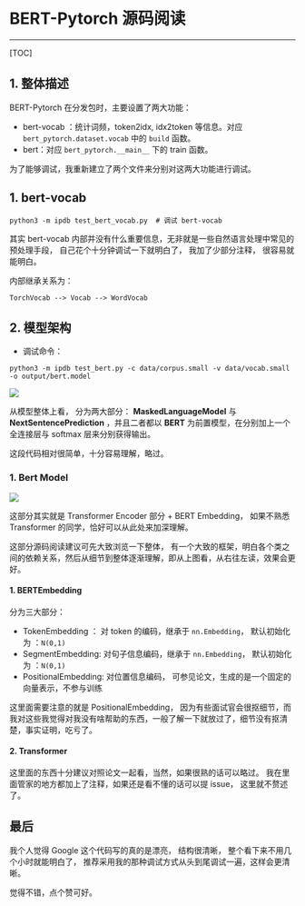 # BERT-Pytorch 源码阅读

---

[TOC]

## 1.  整体描述

BERT-Pytorch 在分发包时，主要设置了两大功能：

- bert-vocab ：统计词频，token2idx, idx2token 等信息。对应 `bert_pytorch.dataset.vocab` 中的 `build` 函数。
- bert：对应 `bert_pytorch.__main__` 下的 train 函数。

为了能够调试，我重新建立了两个文件来分别对这两大功能进行调试。

## 1. bert-vocab

```
python3 -m ipdb test_bert_vocab.py  # 调试 bert-vocab
```

其实 bert-vocab 内部并没有什么重要信息，无非就是一些自然语言处理中常见的预处理手段， 自己花个十分钟调试一下就明白了， 我加了少部分注释， 很容易就能明白。

内部继承关系为： 

```
TorchVocab --> Vocab --> WordVocab
```

## 2. 模型架构

- 调试命令：

```
python3 -m ipdb test_bert.py -c data/corpus.small -v data/vocab.small -o output/bert.model
```

![](http://ww1.sinaimg.cn/large/006gOeiSly1g5qw6nkhhgj31400u0myh.jpg)

从模型整体上看， 分为两大部分： **MaskedLanguageModel** 与 **NextSentencePrediction** ，并且二者都以 **BERT** 为前置模型，在分别加上一个全连接层与 softmax 层来分别获得输出。

这段代码相对很简单，十分容易理解，略过。

### 1. Bert Model

![](http://ww1.sinaimg.cn/large/006gOeiSly1g5qw6wqgjoj31400u0dhz.jpg)

这部分其实就是 Transformer Encoder 部分 + BERT Embedding， 如果不熟悉 Transformer 的同学，恰好可以从此处来加深理解。

这部分源码阅读建议可先大致浏览一下整体， 有一个大致的框架，明白各个类之间的依赖关系，然后从细节到整体逐渐理解，即从上图看，从右往左读，效果会更好。

#### 1. BERTEmbedding

分为三大部分： 

- TokenEmbedding ： 对 token 的编码，继承于 `nn.Embedding`， 默认初始化为 ：`N(0,1)`
- SegmentEmbedding: 对句子信息编码，继承于 `nn.Embedding`， 默认初始化为 ：`N(0,1)`
- PositionalEmbedding: 对位置信息编码， 可参见论文，生成的是一个固定的向量表示，不参与训练

这里面需要注意的就是 PositionalEmbedding， 因为有些面试官会很抠细节，而我对这些我觉得对我没有啥帮助的东西，一般了解一下就放过了，细节没有抠清楚，事实证明，吃亏了。

#### 2. Transformer

这里面的东西十分建议对照论文一起看，当然，如果很熟的话可以略过。 我在里面管家的地方都加上了注释，如果还是看不懂的话可以提 issue， 这里就不赘述了。

## 最后

我个人觉得 Google 这个代码写的真的是漂亮， 结构很清晰， 整个看下来不用几个小时就能明白了， 推荐采用我的那种调试方式从头到尾调试一遍，这样会更清晰。 

觉得不错，点个赞可好。





